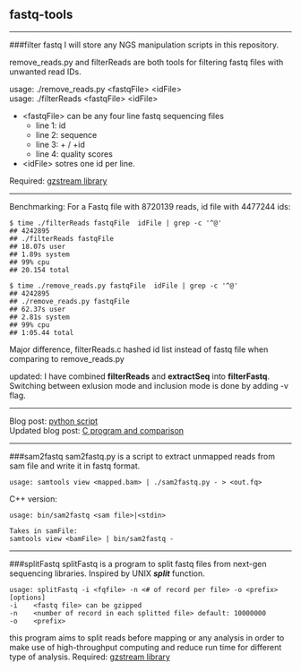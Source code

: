## fastq-tools

---
###filter fastq
I will store any NGS manipulation scripts in this repository.

remove_reads.py and filterReads are both tools for filtering fastq files with unwanted read IDs. 

usage: ./remove_reads.py \<fastqFile\> \<idFile\>    
usage:  ./filterReads \<fastqFile\> \<idFile\>    

* \<fastqFile\> can be any four line fastq sequencing files
	* line 1: id
	* line 2: sequence
	* line 3:  + / +id
	* line 4: quality scores
* \<idFile\> sotres one id per line.

Required: [gzstream library](http://www.cs.unc.edu/Research/compgeom/gzstream/)

---
Benchmarking:
For a Fastq file with 8720139 reads, id file with 4477244 ids:


	$ time ./filterReads fastqFile  idFile | grep -c '^@'
	## 4242895
	## ./filterReads fastqFile
	## 18.07s user
	## 1.89s system
	## 99% cpu
	## 20.154 total

	$ time ./remove_reads.py fastqFile  idFile | grep -c '^@'
	## 4242895
	## ./remove_reads.py fastqFile
	## 62.37s user
	## 2.81s system
	## 99% cpu
	## 1:05.44 total

Major difference, filterReads.c hashed id list instead of fastq file when comparing to remove_reads.py

updated:
I have combined **filterReads** and **extractSeq** into **filterFastq**. Switching between exlusion mode and inclusion mode is done by adding -v flag.


---
Blog post: [python script](http://wckdouglas.github.io/mediator/feature/2015/03/18/fastq_extract.html)		
Updated blog post: [C program and comparison](http://wckdouglas.github.io/mediator/feature/2015/04/24/fastq_extract-updated.html)


---
###sam2fastq
sam2fastq.py is a script to extract unmapped reads from sam file and write it in fastq format.    

	usage: samtools view <mapped.bam> | ./sam2fastq.py - > <out.fq>

C++ version:

	usage: bin/sam2fastq <sam file>|<stdin>

	Takes in samFile:
	samtools view <bamFile> | bin/sam2fastq -

---

###splitFastq
splitFastq is a program to split fastq files from next-gen sequencing libraries. Inspired by UNIX ***split*** function. 

	usage: splitFastq -i <fqfile> -n <# of record per file> -o <prefix>
	[options]
	-i    <fastq file> can be gzipped
	-n    <number of record in each splitted file> default: 10000000
	-o    <prefix>

this program aims to split reads before mapping or any analysis in order to make use of high-throughput computing and reduce run time for different type of analysis. 
Required: [gzstream library](http://www.cs.unc.edu/Research/compgeom/gzstream/)

